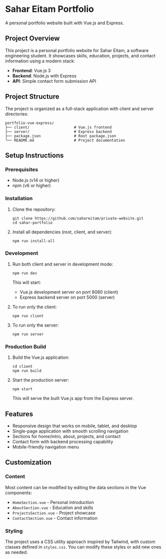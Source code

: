 # Sahar Eitam Portfolio

A personal portfolio website built with Vue.js and Express.

## Project Overview

This project is a personal portfolio website for Sahar Eitam, a software engineering student. It showcases skills, education, projects, and contact information using a modern stack:

- **Frontend**: Vue.js 3
- **Backend**: Node.js with Express
- **API**: Simple contact form submission API

## Project Structure

The project is organized as a full-stack application with client and server directories:

```
portfolio-vue-express/
├── client/                    # Vue.js frontend
├── server/                    # Express backend
├── package.json               # Root package.json
└── README.md                  # Project documentation
```

## Setup Instructions

### Prerequisites

- Node.js (v14 or higher)
- npm (v6 or higher)

### Installation

1. Clone the repository:
   ```
   git clone https://github.com/sahareitam/private-website.git
   cd sahar-portfolio
   ```

2. Install all dependencies (root, client, and server):
   ```
   npm run install-all
   ```

### Development

1. Run both client and server in development mode:
   ```
   npm run dev
   ```

   This will start:
   - Vue.js development server on port 8080 (client)
   - Express backend server on port 5000 (server)

2. To run only the client:
   ```
   npm run client
   ```

3. To run only the server:
   ```
   npm run server
   ```

### Production Build

1. Build the Vue.js application:
   ```
   cd client
   npm run build
   ```

2. Start the production server:
   ```
   npm start
   ```

   This will serve the built Vue.js app from the Express server.

## Features

- Responsive design that works on mobile, tablet, and desktop
- Single-page application with smooth scrolling navigation
- Sections for home/intro, about, projects, and contact
- Contact form with backend processing capability
- Mobile-friendly navigation menu

## Customization

### Content

Most content can be modified by editing the data sections in the Vue components:

- `HomeSection.vue` - Personal introduction
- `AboutSection.vue` - Education and skills
- `ProjectsSection.vue` - Project showcase
- `ContactSection.vue` - Contact information

### Styling

The project uses a CSS utility approach inspired by Tailwind, with custom classes defined in `styles.css`. You can modify these styles or add new ones as needed.

